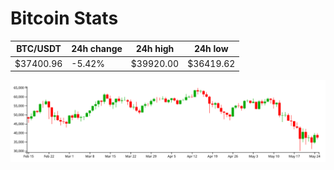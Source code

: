 # Bitcoin Stats

BTC/USDT|24h change|24h high|24h low|
|---|---|---|---|
|$37400.96|-5.42%|$39920.00|$36419.62|

<img src="./chart.svg">
